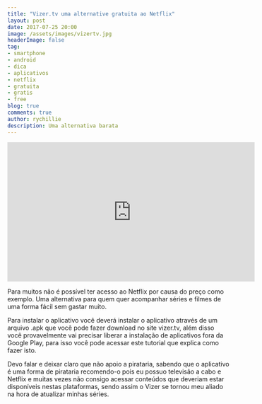 ```yaml
---
title: "Vizer.tv uma alternative gratuita ao Netflix"
layout: post
date: 2017-07-25 20:00
image: /assets/images/vizertv.jpg
headerImage: false
tag:
- smartphone
- android
- dica
- aplicativos
- netflix
- gratuita
- gratis
- free
blog: true
comments: true
author: rychillie
description: Uma alternativa barata
---
```

<script async src="//pagead2.googlesyndication.com/pagead/js/adsbygoogle.js"></script>
<!-- Anuncio Blog Rychillie -->
<ins class="adsbygoogle"
     style="display:block"
     data-ad-client="ca-pub-7837358846130941"
     data-ad-slot="9265933715"
     data-ad-format="auto"></ins>
<script>
(adsbygoogle = window.adsbygoogle || []).push({});
</script>

<iframe width="560" height="315" src="https://www.youtube.com/embed/0CPLeLb8SlI" frameborder="0" allowfullscreen></iframe>

<p>Para muitos não é possível ter acesso ao Netflix por causa do preço como exemplo. Uma alternativa para quem quer acompanhar séries e filmes de uma forma fácil sem gastar muito.</p>

<p>Para instalar o aplicativo você deverá instalar o aplicativo através de um arquivo .apk que você pode fazer download no site vizer.tv, além disso você provavelmente vai precisar liberar a instalação de aplicativos fora da Google Play, para isso você pode acessar este tutorial que explica como fazer isto.</p>

<p>Devo falar e deixar claro que não apoio a pirataria, sabendo que o aplicativo é uma forma de pirataria recomendo-o pois eu possuo televisão a cabo e Netflix e muitas vezes não consigo acessar conteúdos que deveriam estar disponíveis nestas plataformas, sendo assim o Vizer se tornou meu aliado na hora de atualizar minhas séries.</p>
